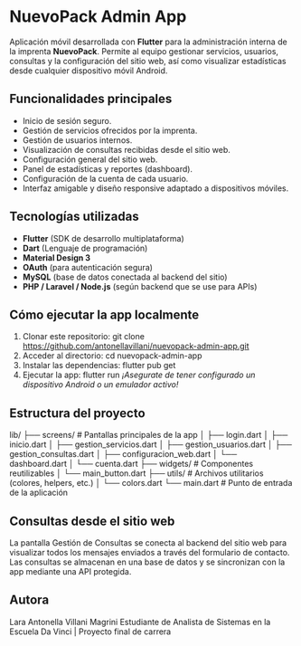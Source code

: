 # NuevoPack Admin App

Aplicación móvil desarrollada con **Flutter** para la administración interna de la imprenta **NuevoPack**. Permite al equipo gestionar servicios, usuarios, consultas y la configuración del sitio web, así como visualizar estadísticas desde cualquier dispositivo móvil Android.

## Funcionalidades principales

- Inicio de sesión seguro.
- Gestión de servicios ofrecidos por la imprenta.
- Gestión de usuarios internos.
- Visualización de consultas recibidas desde el sitio web.
- Configuración general del sitio web.
- Panel de estadísticas y reportes (dashboard).
- Configuración de la cuenta de cada usuario.
- Interfaz amigable y diseño responsive adaptado a dispositivos móviles.

## Tecnologías utilizadas

- **Flutter** (SDK de desarrollo multiplataforma)
- **Dart** (Lenguaje de programación)
- **Material Design 3**
- **OAuth** (para autenticación segura)
- **MySQL** (base de datos conectada al backend del sitio)
- **PHP / Laravel / Node.js** (según backend que se use para APIs)

## Cómo ejecutar la app localmente

1. Clonar este repositorio:
   git clone https://github.com/antonellavillani/nuevopack-admin-app.git
2. Acceder al directorio:
   cd nuevopack-admin-app
3. Instalar las dependencias:
   flutter pub get
4. Ejecutar la app:
    flutter run
*¡Asegurate de tener configurado un dispositivo Android o un emulador activo!*

## Estructura del proyecto
lib/
├── screens/            # Pantallas principales de la app
│   ├── login.dart
│   ├── inicio.dart
│   ├── gestion_servicios.dart
│   ├── gestion_usuarios.dart
│   ├── gestion_consultas.dart
│   ├── configuracion_web.dart
│   └── dashboard.dart
│   └── cuenta.dart
├── widgets/            # Componentes reutilizables
│   └── main_button.dart
├── utils/              # Archivos utilitarios (colores, helpers, etc.)
│   └── colors.dart
└── main.dart           # Punto de entrada de la aplicación

## Consultas desde el sitio web
La pantalla Gestión de Consultas se conecta al backend del sitio web para visualizar 
todos los mensajes enviados a través del formulario de contacto. Las consultas se 
almacenan en una base de datos y se sincronizan con la app mediante una API protegida.

## Autora
Lara Antonella Villani Magrini
Estudiante de Analista de Sistemas en la Escuela Da Vinci | Proyecto final de carrera
